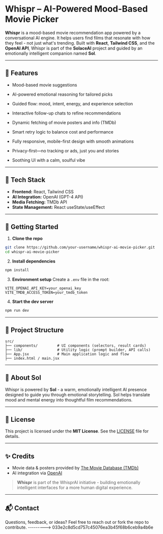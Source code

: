 # Whispr – AI-Powered Mood-Based Movie Picker

**Whispr** is a mood-based movie recommendation app powered by a conversational AI engine. It helps users find films that resonate with how they feel - not just what's trending. Built with **React**, **Tailwind CSS**, and the **OpenAI API**, Whispr is part of the **SolaceAI** project and guided by an emotionally intelligent companion named **Sol**.

---

## 🎯 Features

* Mood-based movie suggestions

* AI-powered emotional reasoning for tailored picks

* Guided flow: mood, intent, energy, and experience selection

* Interactive follow-up chats to refine recommendations

* Dynamic fetching of movie posters and info (TMDb)

* Smart retry logic to balance cost and performance

* Fully responsive, mobile-first design with smooth animations

* Privacy-first—no tracking or ads, just you and stories

* Soothing UI with a calm, soulful vibe

---

## 🔧 Tech Stack

* **Frontend:** React, Tailwind CSS
* **AI Integration:** OpenAI (GPT-4 API)
* **Media Fetching:** TMDb API
* **State Management:** React useState/useEffect

---

## 🚀 Getting Started

1. **Clone the repo**

```bash
git clone https://github.com/your-username/whispr-ai-movie-picker.git
cd whispr-ai-movie-picker
```

2. **Install dependencies**

```bash
npm install
```

3. **Environment setup**
   Create a `.env` file in the root:

```env
VITE_OPENAI_API_KEY=your_openai_key
VITE_TMDB_ACCESS_TOKEN=your_tmdb_token
```

4. **Start the dev server**

```bash
npm run dev
```

---

## 📁 Project Structure

```
src/
├── components/         # UI components (selectors, result cards)
├── lib/                # Utility logic (prompt builder, API calls)
├── App.jsx             # Main application logic and flow
├── index.html / main.jsx
```

---

## 🧠 About Sol

Whispr is powered by **Sol** - a warm, emotionally intelligent AI presence designed to guide you through emotional storytelling. Sol helps translate mood and mental energy into thoughtful film recommendations.

---

## 🧾 License

This project is licensed under the **MIT License**. See the [LICENSE](LICENSE) file for details.

---

## ✨ Credits

* Movie data & posters provided by [The Movie Database (TMDb)](https://www.themoviedb.org/)
* AI integration via [OpenAI](https://openai.com/)

> **Whispr** is part of the WhisprAI initiative - building emotionally intelligent interfaces for a more human digital experience.

---

## 📬 Contact

Questions, feedback, or ideas?
Feel free to reach out or fork the repo to contribute.
---------> 033e2c8d5cd757c45076ea3b45f68b6ceb9a4b6e
